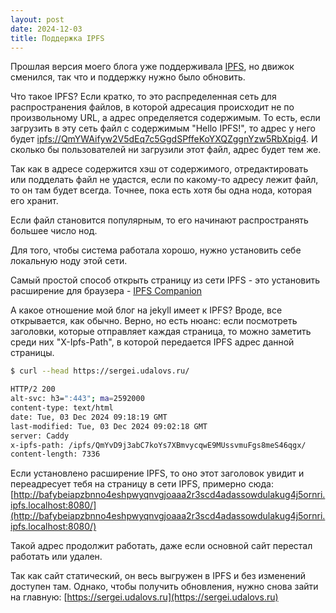 ```yaml
---
layout: post
date: 2024-12-03
title: Поддержка IPFS
---
```

Прошлая версия моего блога уже поддерживала [IPFS](https://en.wikipedia.org/wiki/InterPlanetary_File_System), но движок сменился, так что и поддержку нужно было обновить.

Что такое IPFS? Если кратко, то это распределенная сеть для распространения файлов, в которой адресация происходит не по произвольному URL, а адрес определяется содержимым. То есть, если загрузить в эту сеть файл с содержимым "Hello IPFS!", то адрес у него будет [ipfs://QmYWAifyw2V5dEq7c5GgdSPffeKoYXQZggnYzw5RbXpig4](ipfs://QmYWAifyw2V5dEq7c5GgdSPffeKoYXQZggnYzw5RbXpig4). И сколько бы пользователей ни загрузили этот файл, адрес будет тем же.

Так как в адресе содержится хэш от содержимого,  отредактировать или подделать файл не удастся, если по какому-то адресу лежит файл, то он там будет всегда. Точнее, пока есть хотя бы одна нода, которая его хранит. 

Если файл становится популярным, то его начинают распространять большее число нод.

Для того, чтобы система работала хорошо, нужно установить себе локальную ноду этой сети. 

Самый простой способ открыть страницу из сети IPFS - это установить расширение для браузера - [IPFS Companion](https://docs.ipfs.tech/install/ipfs-companion/#install)

А какое отношение мой блог на jekyll имеет к IPFS? Вроде, все открывается, как обычно. Верно, но есть нюанс: если посмотреть заголовки, которые отправляет каждая страница, то можно заметить среди них "X-Ipfs-Path", в которой передается IPFS адрес данной страницы.

```bash
$ curl --head https://sergei.udalovs.ru/

HTTP/2 200
alt-svc: h3=":443"; ma=2592000
content-type: text/html
date: Tue, 03 Dec 2024 09:18:19 GMT
last-modified: Tue, 03 Dec 2024 09:02:18 GMT
server: Caddy
x-ipfs-path: /ipfs/QmYvD9j3abC7koYs7XBmvycqwE9MUssvmuFgs8meS46qgx/
content-length: 7336

```

Если установлено расширение IPFS, то оно этот заголовок увидит и переадресует тебя на страницу в сети IPFS, примерно сюда: [http://bafybeiapzbnno4eshpwyqnvgjoaaa2r3scd4adassowdulakug4j5ornri.ipfs.localhost:8080/](http://bafybeiapzbnno4eshpwyqnvgjoaaa2r3scd4adassowdulakug4j5ornri.ipfs.localhost:8080/)

Такой адрес продолжит работать, даже если основной сайт перестал работать или удален. 

Так как сайт статический, он весь выгружен в IPFS и без изменений доступен там. Однако, чтобы получить обновления, нужно снова зайти на главную: [https://sergei.udalovs.ru](https://sergei.udalovs.ru)

